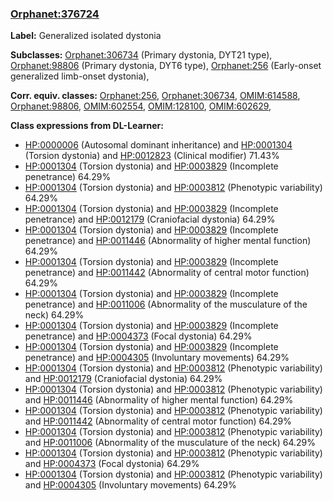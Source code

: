 
### [Orphanet:376724](http://www.orpha.net/ORDO/Orphanet_376724)
**Label:** Generalized isolated dystonia

**Subclasses:** [Orphanet:306734](http://www.orpha.net/ORDO/Orphanet_306734) (Primary dystonia, DYT21 type), [Orphanet:98806](http://www.orpha.net/ORDO/Orphanet_98806) (Primary dystonia, DYT6 type), [Orphanet:256](http://www.orpha.net/ORDO/Orphanet_256) (Early-onset generalized limb-onset dystonia), 

**Corr. equiv. classes:** [Orphanet:256](http://www.orpha.net/ORDO/Orphanet_256), [Orphanet:306734](http://www.orpha.net/ORDO/Orphanet_306734), [OMIM:614588](http://purl.obolibrary.org/obo/OMIM_614588), [Orphanet:98806](http://www.orpha.net/ORDO/Orphanet_98806), [OMIM:602554](http://purl.obolibrary.org/obo/OMIM_602554), [OMIM:128100](http://purl.obolibrary.org/obo/OMIM_128100), [OMIM:602629](http://purl.obolibrary.org/obo/OMIM_602629), 

**Class expressions from DL-Learner:**

- [HP:0000006](http://purl.obolibrary.org/obo/HP_0000006) (Autosomal dominant inheritance) and [HP:0001304](http://purl.obolibrary.org/obo/HP_0001304) (Torsion dystonia) and [HP:0012823](http://purl.obolibrary.org/obo/HP_0012823) (Clinical modifier) 71.43%
- [HP:0001304](http://purl.obolibrary.org/obo/HP_0001304) (Torsion dystonia) and [HP:0003829](http://purl.obolibrary.org/obo/HP_0003829) (Incomplete penetrance) 64.29%
- [HP:0001304](http://purl.obolibrary.org/obo/HP_0001304) (Torsion dystonia) and [HP:0003812](http://purl.obolibrary.org/obo/HP_0003812) (Phenotypic variability) 64.29%
- [HP:0001304](http://purl.obolibrary.org/obo/HP_0001304) (Torsion dystonia) and [HP:0003829](http://purl.obolibrary.org/obo/HP_0003829) (Incomplete penetrance) and [HP:0012179](http://purl.obolibrary.org/obo/HP_0012179) (Craniofacial dystonia) 64.29%
- [HP:0001304](http://purl.obolibrary.org/obo/HP_0001304) (Torsion dystonia) and [HP:0003829](http://purl.obolibrary.org/obo/HP_0003829) (Incomplete penetrance) and [HP:0011446](http://purl.obolibrary.org/obo/HP_0011446) (Abnormality of higher mental function) 64.29%
- [HP:0001304](http://purl.obolibrary.org/obo/HP_0001304) (Torsion dystonia) and [HP:0003829](http://purl.obolibrary.org/obo/HP_0003829) (Incomplete penetrance) and [HP:0011442](http://purl.obolibrary.org/obo/HP_0011442) (Abnormality of central motor function) 64.29%
- [HP:0001304](http://purl.obolibrary.org/obo/HP_0001304) (Torsion dystonia) and [HP:0003829](http://purl.obolibrary.org/obo/HP_0003829) (Incomplete penetrance) and [HP:0011006](http://purl.obolibrary.org/obo/HP_0011006) (Abnormality of the musculature of the neck) 64.29%
- [HP:0001304](http://purl.obolibrary.org/obo/HP_0001304) (Torsion dystonia) and [HP:0003829](http://purl.obolibrary.org/obo/HP_0003829) (Incomplete penetrance) and [HP:0004373](http://purl.obolibrary.org/obo/HP_0004373) (Focal dystonia) 64.29%
- [HP:0001304](http://purl.obolibrary.org/obo/HP_0001304) (Torsion dystonia) and [HP:0003829](http://purl.obolibrary.org/obo/HP_0003829) (Incomplete penetrance) and [HP:0004305](http://purl.obolibrary.org/obo/HP_0004305) (Involuntary movements) 64.29%
- [HP:0001304](http://purl.obolibrary.org/obo/HP_0001304) (Torsion dystonia) and [HP:0003812](http://purl.obolibrary.org/obo/HP_0003812) (Phenotypic variability) and [HP:0012179](http://purl.obolibrary.org/obo/HP_0012179) (Craniofacial dystonia) 64.29%
- [HP:0001304](http://purl.obolibrary.org/obo/HP_0001304) (Torsion dystonia) and [HP:0003812](http://purl.obolibrary.org/obo/HP_0003812) (Phenotypic variability) and [HP:0011446](http://purl.obolibrary.org/obo/HP_0011446) (Abnormality of higher mental function) 64.29%
- [HP:0001304](http://purl.obolibrary.org/obo/HP_0001304) (Torsion dystonia) and [HP:0003812](http://purl.obolibrary.org/obo/HP_0003812) (Phenotypic variability) and [HP:0011442](http://purl.obolibrary.org/obo/HP_0011442) (Abnormality of central motor function) 64.29%
- [HP:0001304](http://purl.obolibrary.org/obo/HP_0001304) (Torsion dystonia) and [HP:0003812](http://purl.obolibrary.org/obo/HP_0003812) (Phenotypic variability) and [HP:0011006](http://purl.obolibrary.org/obo/HP_0011006) (Abnormality of the musculature of the neck) 64.29%
- [HP:0001304](http://purl.obolibrary.org/obo/HP_0001304) (Torsion dystonia) and [HP:0003812](http://purl.obolibrary.org/obo/HP_0003812) (Phenotypic variability) and [HP:0004373](http://purl.obolibrary.org/obo/HP_0004373) (Focal dystonia) 64.29%
- [HP:0001304](http://purl.obolibrary.org/obo/HP_0001304) (Torsion dystonia) and [HP:0003812](http://purl.obolibrary.org/obo/HP_0003812) (Phenotypic variability) and [HP:0004305](http://purl.obolibrary.org/obo/HP_0004305) (Involuntary movements) 64.29%


